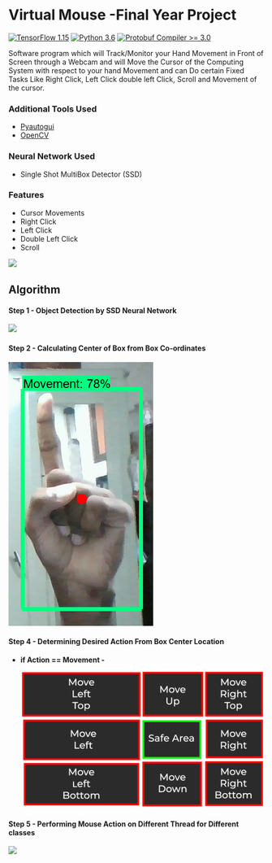 # Virtual Mouse -Final Year Project
[![TensorFlow 1.15](https://img.shields.io/badge/TensorFlow-1.15-FF6F00?logo=tensorflow)](https://github.com/tensorflow/tensorflow/releases/tag/v1.15.0)
[![Python 3.6](https://img.shields.io/badge/Python-3.6-3776AB)](https://www.python.org/downloads/release/python-360/)
[![Protobuf Compiler >= 3.0](https://img.shields.io/badge/ProtoBuf%20Compiler-%3E3.0-brightgreen)](https://grpc.io/docs/protoc-installation/#install-using-a-package-manager)


Software program which will Track/Monitor your Hand Movement in
Front of Screen through a Webcam and
will Move the Cursor of the Computing
System with respect to your hand
Movement and can Do certain Fixed
Tasks Like Right Click, Left Click double
left Click, Scroll and Movement of the
cursor.

### Additional Tools Used  
- [Pyautogui](https://pypi.org/project/PyAutoGUI/)
- [OpenCV](https://github.com/opencv/opencv)

### Neural Network Used
- Single Shot MultiBox Detector (SSD) 

### Features
- Cursor Movements
- Right Click
- Left Click
- Double Left Click
- Scroll

![](name-of-giphy.gif)

## Algorithm 
#### Step 1 - Object Detection by SSD Neural Network 
![](movement.gif)
#### Step 2 - Calculating Center of Box from Box Co-ordinates 
![](center.jpg)
#### Step 4 - Determining Desired Action From Box Center Location 
  * **if Action == Movement -**
  ![](snap.jpg)
#### Step 5 - Performing Mouse Action on Different Thread for Different classes 
![](mouse.gif)

